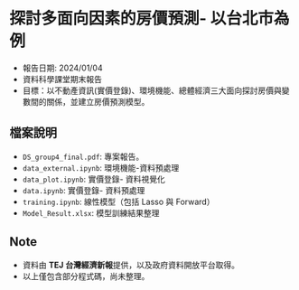 # 探討多面向因素的房價預測- 以台北市為例
- 報告日期: 2024/01/04
- 資料科學課堂期末報告
- 目標：以不動產資訊(實價登錄)、環境機能、總體經濟三大面向探討房價與變數間的關係，並建立房價預測模型。

## 檔案說明
- `DS_group4_final.pdf`: 專案報告。
- `data_external.ipynb`: 環境機能-資料預處理
- `data_plot.ipynb`: 實價登錄- 資料視覺化
- `data.ipynb`: 實價登錄- 資料預處理
- `training.ipynb`: 線性模型（包括 Lasso 與 Forward）
- `Model_Result.xlsx`: 模型訓練結果整理

## Note
- 資料由 **TEJ 台灣經濟新報**提供，以及政府資料開放平台取得。
- 以上僅包含部分程式碼，尚未整理。